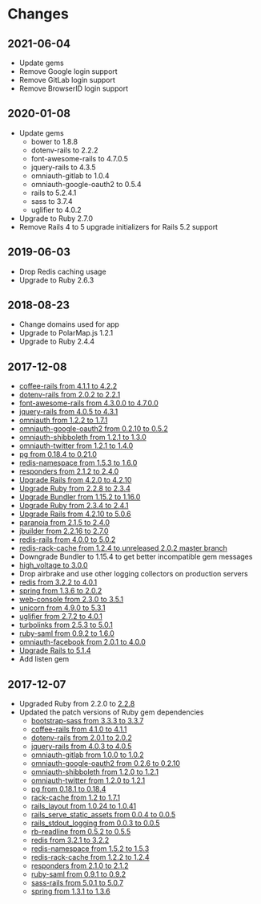 # Changes

## 2021-06-04

* Update gems
* Remove Google login support
* Remove GitLab login support
* Remove BrowserID login support

## 2020-01-08

* Update gems
    * bower to 1.8.8
    * dotenv-rails to 2.2.2
    * font-awesome-rails to 4.7.0.5
    * jquery-rails to 4.3.5
    * omniauth-gitlab to 1.0.4
    * omniauth-google-oauth2 to 0.5.4
    * rails to 5.2.4.1
    * sass to 3.7.4
    * uglifier to 4.0.2
* Upgrade to Ruby 2.7.0
* Remove Rails 4 to 5 upgrade initializers for Rails 5.2 support

## 2019-06-03

* Drop Redis caching usage
* Upgrade to Ruby 2.6.3

## 2018-08-23

* Change domains used for app
* Upgrade to PolarMap.js 1.2.1
* Upgrade to Ruby 2.4.4

## 2017-12-08

* [coffee-rails from 4.1.1 to 4.2.2][coffee-rails]
* [dotenv-rails from 2.0.2 to 2.2.1][dotenv-rails]
* [font-awesome-rails from 4.3.0.0 to 4.7.0.0][font-awesome-rails]
* [jquery-rails from 4.0.5 to 4.3.1][jquery-rails]
* [omniauth from 1.2.2 to 1.7.1][omniauth]
* [omniauth-google-oauth2 from 0.2.10 to 0.5.2][omniauth-google-oauth2]
* [omniauth-shibboleth from 1.2.1 to 1.3.0][omniauth-shibboleth]
* [omniauth-twitter from 1.2.1 to 1.4.0][omniauth-twitter]
* [pg from 0.18.4 to 0.21.0][pg]
* [redis-namespace from 1.5.3 to 1.6.0][redis-namespace]
* [responders from 2.1.2 to 2.4.0][responders]
* [Upgrade Rails from 4.2.0 to 4.2.10][Rails 4.2.10]
* [Upgrade Ruby from 2.2.8 to 2.3.4][Ruby 2.3.4]
* [Upgrade Bundler from 1.15.2 to 1.16.0][Bundler 1.16.0]
* [Upgrade Ruby from 2.3.4 to 2.4.1][Ruby 2.4.1]
* [Upgrade Rails from 4.2.10 to 5.0.6][Rails 5.0.6]
* [paranoia from 2.1.5 to 2.4.0][paranoia]
* [jbuilder from 2.2.16 to 2.7.0][jbuilder]
* [redis-rails from 4.0.0 to 5.0.2][redis-rails]
* [redis-rack-cache from 1.2.4 to unreleased 2.0.2 master branch][redis-rack-cache]
* Downgrade Bundler to 1.15.4 to get better incompatible gem messages
* [high_voltage to 3.0.0][high_voltage]
* Drop airbrake and use other logging collectors on production servers
* [redis from 3.2.2 to 4.0.1][redis-rb]
* [spring from 1.3.6 to 2.0.2][spring]
* [web-console from 2.3.0 to 3.5.1][web-console]
* [unicorn from 4.9.0 to 5.3.1][unicorn]
* [uglifier from 2.7.2 to 4.0.1][uglifier]
* [turbolinks from 2.5.3 to 5.0.1][turbolinks]
* [ruby-saml from 0.9.2 to 1.6.0][ruby-saml]
* [omniauth-facebook from 2.0.1 to 4.0.0][omniauth-facebook]
* [Upgrade Rails to 5.1.4][Rails 5.1.4]
* Add listen gem

## 2017-12-07

* Upgraded Ruby from 2.2.0 to [2.2.8][Ruby 2.2.8]
* Updated the patch versions of Ruby gem dependencies
    * [bootstrap-sass from 3.3.3 to 3.3.7][bootstrap-sass]
    * [coffee-rails from 4.1.0 to 4.1.1][coffee-rails]
    * [dotenv-rails from 2.0.1 to 2.0.2][dotenv-rails]
    * [jquery-rails from 4.0.3 to 4.0.5][jquery-rails]
    * [omniauth-gitlab from 1.0.0 to 1.0.2][omniauth-gitlab]
    * [omniauth-google-oauth2 from 0.2.6 to 0.2.10][omniauth-google-oauth2]
    * [omniauth-shibboleth from 1.2.0 to 1.2.1][omniauth-shibboleth]
    * [omniauth-twitter from 1.2.0 to 1.2.1][omniauth-twitter]
    * [pg from 0.18.1 to 0.18.4][pg]
    * [rack-cache from 1.2 to 1.7.1][rack-cache]
    * [rails\_layout from 1.0.24 to 1.0.41][rails_layout]
    * [rails\_serve\_static\_assets from 0.0.4 to 0.0.5][rails_serve_static_assets]
    * [rails\_stdout\_logging from 0.0.3 to 0.0.5][rails_stdout_logging]
    * [rb-readline from 0.5.2 to 0.5.5][rb-readline]
    * [redis from 3.2.1 to 3.2.2][redis-rb]
    * [redis-namespace from 1.5.2 to 1.5.3][redis-namespace]
    * [redis-rack-cache from 1.2.2 to 1.2.4][redis-rack-cache]
    * [responders from 2.1.0 to 2.1.2][responders]
    * [ruby-saml from 0.9.1 to 0.9.2][ruby-saml]
    * [sass-rails from 5.0.1 to 5.0.7][sass-rails]
    * [spring from 1.3.1 to 1.3.6][spring]


[bootstrap-sass]: https://github.com/twbs/bootstrap-sass/blob/master/CHANGELOG.md
[Bundler 1.16.0]: http://bundler.io/blog/2017/10/31/bundler-1-16.html
[coffee-rails]: https://github.com/rails/coffee-rails/blob/master/CHANGELOG.md
[dotenv-rails]: https://github.com/bkeepers/dotenv/blob/master/Changelog.md
[font-awesome-rails]: https://github.com/bokmann/font-awesome-rails/blob/master/CHANGELOG.md
[high_voltage]: https://github.com/thoughtbot/high_voltage/blob/master/NEWS.md
[jbuilder]: https://github.com/rails/jbuilder/blob/master/CHANGELOG.md
[jquery-rails]: https://github.com/rails/jquery-rails/blob/master/CHANGELOG.md
[omniauth-facebook]: https://github.com/mkdynamic/omniauth-facebook/blob/master/CHANGELOG.md
[omniauth-gitlab]: https://github.com/linchus/omniauth-gitlab
[omniauth-google-oauth2]: https://github.com/zquestz/omniauth-google-oauth2/blob/master/CHANGELOG.md
[omniauth-shibboleth]: https://github.com/toyokazu/omniauth-shibboleth
[omniauth-twitter]: https://github.com/arunagw/omniauth-twitter
[omniauth]: https://github.com/omniauth/omniauth/wiki/Changelog
[paranoia]: https://github.com/rubysherpas/paranoia/blob/core/CHANGELOG.md
[pg]: https://bitbucket.org/ged/ruby-pg/src/eb13f3c529505f6daa3e0795bb81e4251e3a2bd2/History.rdoc?at=default&fileviewer=file-view-default
[rack-cache]: https://github.com/rtomayko/rack-cache/blob/master/CHANGES
[Rails 4.2.10]: http://weblog.rubyonrails.org/2017/9/27/Rails-4-2-10-released/
[Rails 5.0.6]: http://edgeguides.rubyonrails.org/upgrading_ruby_on_rails.html#upgrading-from-rails-4-2-to-rails-5-0
[Rails 5.1.4]: http://weblog.rubyonrails.org/2017/9/7/Rails-5-1-4-and-5-0-6-released/
[rails_layout]: https://github.com/RailsApps/rails_layout/blob/master/CHANGELOG.textile
[rails_serve_static_assets]: https://github.com/heroku/rails_serve_static_assets/blob/master/CHANGELOG.md
[rails_stdout_logging]: https://github.com/heroku/rails_stdout_logging
[rb-readline]: https://github.com/ConnorAtherton/rb-readline/blob/master/CHANGES
[redis-namespace]: https://github.com/resque/redis-namespace
[redis-rack-cache]: https://github.com/redis-store/redis-rack-cache
[redis-rails]: https://github.com/redis-store/redis-rails/blob/master/CHANGELOG.md
[redis-rb]: https://github.com/redis/redis-rb/blob/master/CHANGELOG.md
[responders]: https://github.com/plataformatec/responders/blob/master/CHANGELOG.md
[Ruby 2.2.8]: https://www.ruby-lang.org/en/news/2017/09/14/ruby-2-2-8-released/
[Ruby 2.3.4]: https://www.ruby-lang.org/en/news/2017/03/30/ruby-2-3-4-released/
[Ruby 2.4.1]: https://www.ruby-lang.org/en/news/2017/03/22/ruby-2-4-1-released/
[ruby-saml]: https://github.com/onelogin/ruby-saml/blob/master/changelog.md
[sass-rails]: https://github.com/rails/sass-rails
[spring]: https://github.com/rails/spring/blob/master/CHANGELOG.md
[turbolinks]: https://github.com/turbolinks/turbolinks
[uglifier]: https://github.com/lautis/uglifier/blob/master/CHANGELOG.md
[unicorn]: https://bogomips.org/unicorn/NEWS.html
[web-console]: https://github.com/rails/web-console/blob/master/CHANGELOG.markdown
